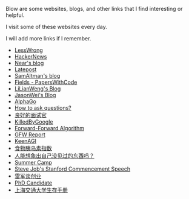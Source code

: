Blow are some websites, blogs, and other links that I find interesting or helpful.

I visit some of these websites every day.

I will add more links if I remember.

- [LessWrong](https://www.lesswrong.com/)
- [HackerNews](https://hackernews.com/)
- [Near's blog](https://near.blog/)
- [Latepost](https://www.latepost.com/)
- [SamAltman's blog](https://blog.samaltman.com/)
- [Fields - PapersWithCode](https://paperswithcode.com/sota)
- [LiLianWeng's Blog](https://lilianweng.github.io/)
- [JasonWei's Blog](https://www.jasonwei.net/blog)
- [AlphaGo](https://youtu.be/WXuK6gekU1Y?si=KWByKBIr98Z6kCWg)
- [How to ask questions?](http://www.catb.org/~esr/faqs/smart-questions.html)
- [良好的面试官](https://blog.taptap.dev/pages/tech-interview-guide)
- [KilledByGoogle](https://killedbygoogle.com/)
- [Forward-Forward Algorithm](https://arxiv.org/pdf/2212.13345.pdf)
- [GFW Report](https://gfw.report/)
- [KeenAGI](https://keenagi.com/)
- [食物胰岛素指数](https://zh.wikipedia.org/wiki/%E8%83%B0%E5%B2%9B%E7%B4%A0%E6%8C%87%E6%95%B0)
- [人能想象出自己没见过的东西吗？](https://www.zhihu.com/question/266668858)
- [Summer Camp](https://youtu.be/lnRvmYhOksM?si=7prj0nPa2GJdUmNO&t=25)
- [Steve Job's Stanford Commencement Speech](https://youtu.be/UF8uR6Z6KLc?si=8e1XXFWaX3YSuWcm)
- [雷军谈创业](https://youtu.be/cZgTCsOYaHI?si=SfHuDsXZikb-2eOB)
- [PhD Candidate](https://www.cs.jhu.edu/~mdredze/publications/HowtoBeaSuccessfulPhDStudent.pdf)
- [上海交通大学生存手册](https://survivesjtu.gitbook.io/survivesjtumanual/)